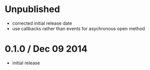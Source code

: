 Unpublished
===========

  * corrected initial release date
  * use callbacks rather than events for asychronous open method

0.1.0 / Dec 09 2014
===================

  * initial release

